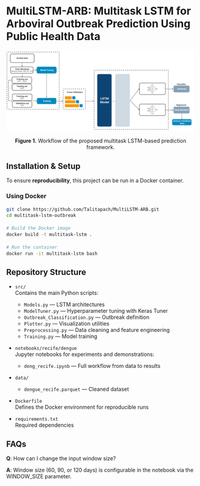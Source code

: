 # MultiLSTM-ARB: Multitask LSTM for Arboviral Outbreak Prediction Using Public Health Data

<p align="center">
<img src="./img/Workflow.png" width = "900" alt="" align=center />
<br><br>
<b>Figure 1.</b> Workflow of the proposed multitask LSTM-based prediction framework.
</p>

## Installation & Setup
To ensure **reproducibility**, this project can be run in a Docker container.

### Using Docker
```bash
git clone https://github.com/Talitapach/MultiLSTM-ARB.git
cd multitask-lstm-outbreak

# Build the Docker image
docker build -t multitask-lstm .

# Run the container
docker run -it multitask-lstm bash
```



## Repository Structure

- `src/`  
  Contains the main Python scripts:  
  - `Models.py` — LSTM architectures  
  - `ModelTuner.py` — Hyperparameter tuning with Keras Tuner  
  - `Outbreak_Classification.py` — Outbreak definition 
  - `Plotter.py` — Visualization utilities  
  - `Preprocessing.py` — Data cleaning and feature engineering  
  - `Training.py` — Model training   

- `notebooks/recife/dengue`  
  Jupyter notebooks for experiments and demonstrations:  
  - `deng_recife.ipynb` — Full workflow from data to results  

- `data/`   
  - `dengue_recife.parquet` — Cleaned dataset  

- `Dockerfile`  
  Defines the Docker environment for reproducible runs  

- `requirements.txt`  
  Required dependencies    


## FAQs
**Q**: How can I change the input window size?

**A**: Window size (60, 90, or 120 days) is configurable in the notebook via the WINDOW_SIZE parameter.


